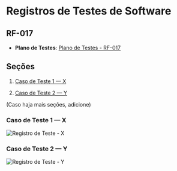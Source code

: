 # Registros de Testes de Software

## RF-017

* **Plano de Testes**: [Plano de Testes - RF-017](../../Planos%20de%20teste/RF-017/README.MD)

## Seções

1. [Caso de Teste 1 — X](#caso-de-teste-1--x)

2. [Caso de Teste 2 — Y](#caso-de-teste-2--y)

(Caso haja mais seções, adicione)

###  Caso de Teste 1 — X

![Registro de Teste - X](../../../img/Registros%20de%20Testes//X.jpg)

###  Caso de Teste 2 — Y

![Registro de Teste - Y](../../../img/Registros%20de%20Testes//Y.jpg)
